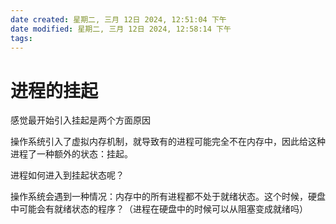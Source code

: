 ```yaml
---
date created: 星期二, 三月 12日 2024, 12:51:04 下午
date modified: 星期二, 三月 12日 2024, 12:58:14 下午
tags: 
---
```


# 进程的挂起

感觉最开始引入挂起是两个方面原因

操作系统引入了虚拟内存机制，就导致有的进程可能完全不在内存中，因此给这种进程了一种额外的状态：挂起。

进程如何进入到挂起状态呢？

操作系统会遇到一种情况：内存中的所有进程都不处于就绪状态。这个时候，硬盘中可能会有就绪状态的程序？（进程在硬盘中的时候可以从阻塞变成就绪吗）